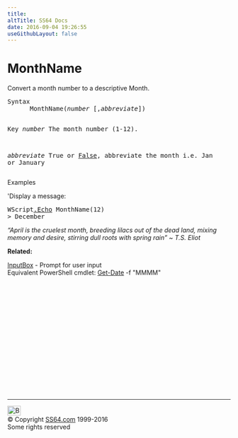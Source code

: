 ```yaml
---
title:
altTitle: SS64 Docs
date: 2016-09-04 19:26:55
useGithubLayout: false
---
```

<!-- #BeginLibraryItem "/Library/head_vb.lbi" --><!-- #EndLibraryItem --><h1>MonthName</h1> 
<p>Convert a month number to a descriptive Month.</p>
<pre>Syntax 
      MonthName(<i>number</i> [,<i>abbreviate</i>])

Key
   <i>number</i>        The month number (1-12).
 
   <i>abbreviate</i>    True or <u>False</u>, abbreviate the month i.e. Jan or January
</pre>
<p>Examples</p>
<p>'Display a message:</p>
<pre>WScript<a href="echo.html">.Echo</a> MonthName(12)
&gt; December</pre>

<p class="quote"><i>“April is the cruelest month, breeding lilacs out of the dead land, mixing memory and desire, stirring dull roots with spring rain” ~ T.S. Eliot</i></p>
<p><b>Related:</b></p>
<p><a href="inputbox.html">InputBox</a> - Prompt for user input<br>
Equivalent PowerShell cmdlet:<span class="code"> <a href="../ps/get-date.html">Get-Date</a> -f "MMMM"</span></p><!-- #BeginLibraryItem "/Library/foot_vb.lbi" --><p><script async="" src="//pagead2.googlesyndication.com/pagead/js/adsbygoogle.js"></script>
<!-- VB300 -->
<ins class="adsbygoogle" style="display:inline-block;width:300px;height:250px" data-ad-client="ca-pub-6140977852749469" data-ad-slot="1683739502"></ins>
<script>
(adsbygoogle = window.adsbygoogle || []).push({});
</script></p>
<hr>
<div id="bl" class="footer"><a href="#"><img src="../images/top.png" width="30" height="22" alt="Back to the Top"></a></div>
<div id="br" class="footer, tagline">© Copyright <a href="http://ss64.com/">SS64.com</a> 1999-2016<br>
Some rights reserved</div><!-- #EndLibraryItem -->

